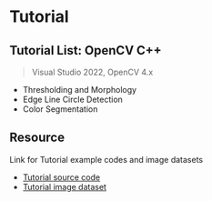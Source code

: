 # Tutorial

## Tutorial List:  OpenCV C++  

> Visual Studio 2022,  OpenCV 4.x

* Thresholding and Morphology
* Edge Line Circle Detection
* Color Segmentation

## Resource

Link for Tutorial example codes and image datasets

* [Tutorial source code](https://github.com/ykkimhgu/DLIP-src)
* [Tutorial image dataset](https://github.com/ykkimhgu/DLIP-src/tree/main/images)

